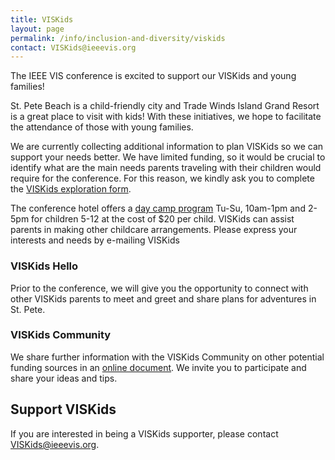 ```yaml
---
title: VISKids
layout: page
permalink: /info/inclusion-and-diversity/viskids
contact: VISKids@ieeevis.org
---
```


The IEEE VIS conference is excited to support our VISKids and young families!

St. Pete Beach is a child-friendly city and Trade Winds Island Grand Resort is a great place to visit with kids! With these initiatives, we hope to facilitate the attendance of those with young families.

We are currently collecting additional information to plan VISKids so we can support your needs better. We have limited funding, so it would be crucial to identify what are the main needs parents traveling with their children would require for the conference.  For this reason, we kindly ask you to complete the [VISKids exploration form](https://forms.gle/16VAjbkDXa7oFnyw6). 

The conference hotel offers a [day camp program](https://www.tradewindsresort.com/explore/resort-recreation ) Tu-Su, 10am-1pm and 2-5pm for children 5-12 at the cost of $20 per child. VISKids can assist parents in making other childcare arrangements. Please express your interests and needs by e-mailing VISKids

### VISKids Hello
Prior to the conference, we will give you the opportunity to connect with other VISKids parents to meet and greet and share plans for adventures in St. Pete. 

### VISKids Community
We share further information with the VISKids Community on other potential funding sources in an [online document](https://docs.google.com/document/d/1llebKbEzqapkqDMKNF3LbliwGcQDvChJpvQzjsWK5-s/edit). We invite you to participate and share your ideas and tips.
 
## Support VISKids

If you are interested in being a VISKids supporter, please contact [VISKids@ieeevis.org](mailto:VISKids@ieeevis.org).
